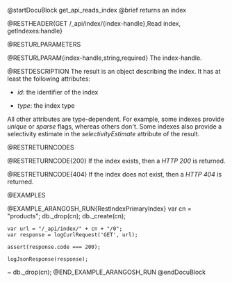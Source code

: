 
@startDocuBlock get_api_reads_index
@brief returns an index

@RESTHEADER{GET /_api/index/{index-handle},Read index, getIndexes:handle}

@RESTURLPARAMETERS

@RESTURLPARAM{index-handle,string,required}
The index-handle.

@RESTDESCRIPTION
The result is an object describing the index. It has at least the following
attributes:

- *id*: the identifier of the index

- *type*: the index type

All other attributes are type-dependent. For example, some indexes provide
*unique* or *sparse* flags, whereas others don't. Some indexes also provide 
a selectivity estimate in the *selectivityEstimate* attribute of the result.

@RESTRETURNCODES

@RESTRETURNCODE{200}
If the index exists, then a *HTTP 200* is returned.

@RESTRETURNCODE{404}
If the index does not exist, then a *HTTP 404*
is returned.

@EXAMPLES

@EXAMPLE_ARANGOSH_RUN{RestIndexPrimaryIndex}
    var cn = "products";
    db._drop(cn);
    db._create(cn);

    var url = "/_api/index/" + cn + "/0";
    var response = logCurlRequest('GET', url);

    assert(response.code === 200);

    logJsonResponse(response);
  ~ db._drop(cn);
@END_EXAMPLE_ARANGOSH_RUN
@endDocuBlock
